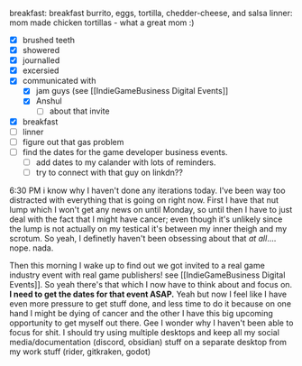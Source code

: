 breakfast: breakfast burrito, eggs, tortilla, chedder-cheese, and salsa
linner: mom made chicken tortillas - what a great mom :)

- [x] brushed teeth
- [x] showered
- [x] journalled
- [x] excersied
- [x] communicated with
	- [x] jam guys (see [[IndieGameBusiness Digital Events]]
	- [x] Anshul
		- [ ] about that invite
- [x] breakfast
- [ ] linner
- [ ] figure out that gas problem
- [ ] find the dates for the game developer business events.
	- [ ] add dates to my calander with lots of reminders. 
	- [ ] try to connect with that guy on linkdn??

6:30 PM
i know why I haven't done any iterations today.  I've been way too distracted with everything that is going on right now.  First I have that nut lump which I won't get any news on until Monday, so until then I have to just deal with the fact that I might have cancer; even though it's unlikely since the lump is not actually on my testical it's between my inner theigh and my scrotum.  So yeah, I definetly haven't been obsessing about that *at all*.... nope. nada. 

Then this morning I wake up to find out we got invited to a real game industry event with real game publishers!  see [[IndieGameBusiness Digital Events]].  So yeah there's that which I now have to think about and focus on.  **I need to get the dates for that event ASAP.**  Yeah but now I feel like I have even more pressure to get stuff done, and less time to do it because on one hand I might be dying of cancer and the other I have this big upcoming opportunity to get myself out there.  Gee I wonder why I haven't been able to focus for shit.  I should try using multiple desktops and keep all my social media/documentation (discord, obsidian) stuff on a separate desktop from my work stuff (rider, gitkraken, godot)